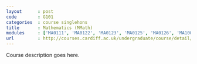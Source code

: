 ```yaml
---
layout      : post
code        : G101
categories  : course singlehons
title       : Mathematics (MMath)
modules     : ['MA0111', 'MA0122', 'MA0123', 'MA0125', 'MA0126', 'MA1000', 'MA1001', 'MA1002', 'MA1003', 'MA1004', 'MA1300', 'MA1500', 'MA1501', 'MA0212', 'MA0216', 'MA0221', 'MA0232', 'MA0235', 'MA0261', 'MA2001', 'MA2002', 'MA2003', 'MA2004', 'MA2005', 'MA2300', 'MA2301', 'MA2500', 'MA2700', 'MA0322', 'MA0332', 'MA0358', 'MA0367', 'MA3000', 'MA3003', 'MA3004', 'MA3005', 'MA3006', 'MA3301', 'MA3303', 'MA3304', 'MA3500', 'MA3501', 'MA4000', 'MA4001', 'MA4007', 'MA4008', 'MA4009', 'MA4011', 'MA4012', 'MA4900', 'MA4901']
url         : http://courses.cardiff.ac.uk/undergraduate/course/detail/G101.html
---
```


Course description goes here.

